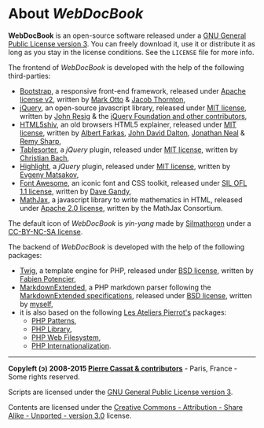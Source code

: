 About *WebDocBook*
==================

**WebDocBook** is an open-source software released under a
[GNU General Public License version 3](http://github.com/wdbo/webdocbook/blob/master/LICENSE). 
You can freely download it, use it or distribute it as long as you stay in the license 
conditions. See the `LICENSE` file for more info.

The frontend of *WebDocBook* is developed with the help of the following third-parties:

-   [Bootstrap](http://twitter.github.io/bootstrap/), a responsive front-end framework, 
    released under [Apache license v2](http://www.apache.org/licenses/LICENSE-2.0),
    written by [Mark Otto](http://twitter.com/mdo) & [Jacob Thornton](http://twitter.com/fat),    
-   [jQuery](http://jquery.com/), an open-source javascript library, 
    released under [MIT license](http://github.com/jquery/jquery/blob/master/MIT-LICENSE.txt),
    written by [John Resig](http://ejohn.org/) & the [jQuery Foundation and other contributors](http://jquery.org/),
-   [HTML5shiv](http://code.google.com/p/html5shiv/), an old browsers HTML5 explainer, 
    released under [MIT license](http://github.com/jquery/jquery/blob/master/MIT-LICENSE.txt),
    written by [Albert Farkas](http://twitter.com/afarkas), [John David Dalton](http://twitter.com/jdalton), 
    [Jonathan Neal](http://twitter.com/jon_neal) & [Remy Sharp](http://twitter.com/rem),
-   [Tablesorter](http://mottie.github.io/tablesorter/docs/), a *jQuery* plugin, 
    released under [MIT license](http://github.com/jquery/jquery/blob/master/MIT-LICENSE.txt),
    written by [Christian Bach](http://twitter.com/lovepeacenukes),
-   [Highlight](http://webcodingstudio.com/blog/jquery-syntax-highlight-plugin), a *jQuery* plugin, 
    released under [MIT license](http://github.com/jquery/jquery/blob/master/MIT-LICENSE.txt),
    written by [Evgeny Matsakov](http://webcodingstudio.com/),
-   [Font Awesome](http://fortawesome.github.io/Font-Awesome/), an iconic font and CSS toolkit, 
    released under [SIL OFL 1.1 license](http://scripts.sil.org/OFL),
    written by [Dave Gandy](http://twitter.com/davegandy),
-   [MathJax](http://www.mathjax.org), a javascript library to write mathematics in HTML, 
    released under [Apache 2.0 license](http://www.apache.org/licenses/),
    written by the MathJax Consortium.

The default icon of *WebDocBook* is *yin-yang* made by [Silmathoron](http://silmathoron.deviantart.com/)
under a [CC-BY-NC-SA license](http://creativecommons.org/licenses/by-nc-sa/3.0/legalcode).

The backend of *WebDocBook* is developed with the help of the following packages:

-   [Twig](http://twig.sensiolabs.org/), a template engine for PHP, 
    released under [BSD license](http://opensource.org/licenses/BSD-3-Clause),
    written by [Fabien Potencier](http://connect.sensiolabs.com/api/alternates/4aed4f5d-e0cb-4320-902f-885fddaa7d15),
-   [MarkdownExtended](http://github.com/piwi/markdown-extended), a PHP markdown parser following the
    [MarkdownExtended specifications](http://aboutmde.org/), 
    released under [BSD license](http://opensource.org/licenses/BSD-3-Clause),
    written by [myself](http://e-piwi.fr/),
-   it is also based on the following [Les Ateliers Pierrot's](http://www.ateliers-pierrot.fr/) packages:
    -   [PHP Patterns](http://github.com/atelierspierrot/patterns),
    -   [PHP Library](http://github.com/atelierspierrot/library),
    -   [PHP Web Filesystem](http://github.com/atelierspierrot/webfilesystem),
    -   [PHP Internationalization](http://github.com/atelierspierrot/internationalization).

----
**Copyleft (ↄ) 2008-2015 [Pierre Cassat & contributors](http://webdocbook.com/)** - Paris, France - Some rights reserved.

Scripts are licensed under the [GNU General Public License version 3](http://www.gnu.org/licenses/gpl.html).

Contents are licensed under the [Creative Commons - Attribution - Share Alike - Unported - version 3.0](http://creativecommons.org/licenses/by-sa/3.0/) license.
